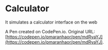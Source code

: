 # Calculator

It simulates a calculator interface on the web

A Pen created on CodePen.io. Original URL: [https://codepen.io/pmaranhaor/pen/mdRyaYJ](https://codepen.io/pmaranhaor/pen/mdRyaYJ).


